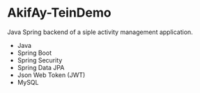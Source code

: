 # AkifAy-TeinDemo
Java Spring backend of a siple activity management application.

- Java
- Spring Boot
- Spring Security
- Spring Data JPA
- Json Web Token (JWT)
- MySQL
